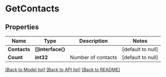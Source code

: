 # GetContacts

## Properties
Name | Type | Description | Notes
------------ | ------------- | ------------- | -------------
**Contacts** | **[]interface{}** |  | [default to null]
**Count** | **int32** | Number of contacts | [default to null]

[[Back to Model list]](../README.md#documentation-for-models) [[Back to API list]](../README.md#documentation-for-api-endpoints) [[Back to README]](../README.md)


